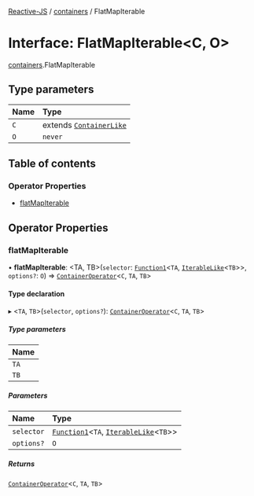 [Reactive-JS](../README.md) / [containers](../modules/containers.md) / FlatMapIterable

# Interface: FlatMapIterable<C, O\>

[containers](../modules/containers.md).FlatMapIterable

## Type parameters

| Name | Type |
| :------ | :------ |
| `C` | extends [`ContainerLike`](containers.ContainerLike.md) |
| `O` | `never` |

## Table of contents

### Operator Properties

- [flatMapIterable](containers.FlatMapIterable.md#flatmapiterable)

## Operator Properties

### flatMapIterable

• **flatMapIterable**: <TA, TB\>(`selector`: [`Function1`](../modules/functions.md#function1)<`TA`, [`IterableLike`](containers.IterableLike.md)<`TB`\>\>, `options?`: `O`) => [`ContainerOperator`](../modules/containers.md#containeroperator)<`C`, `TA`, `TB`\>

#### Type declaration

▸ <`TA`, `TB`\>(`selector`, `options?`): [`ContainerOperator`](../modules/containers.md#containeroperator)<`C`, `TA`, `TB`\>

##### Type parameters

| Name |
| :------ |
| `TA` |
| `TB` |

##### Parameters

| Name | Type |
| :------ | :------ |
| `selector` | [`Function1`](../modules/functions.md#function1)<`TA`, [`IterableLike`](containers.IterableLike.md)<`TB`\>\> |
| `options?` | `O` |

##### Returns

[`ContainerOperator`](../modules/containers.md#containeroperator)<`C`, `TA`, `TB`\>

